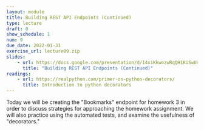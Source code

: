 ```yaml
---
layout: module
title: Building REST API Endpoints (Continued)
type: lecture
draft: 0
show_schedule: 1
num: 9
due_date: 2022-01-31
exercise_url: lecture09.zip
slides:
    - url: https://docs.google.com/presentation/d/14xiKkwozwRqQH1KiSwUqcNn8f1KrEywSZK_esV7fohc/edit?usp=sharing
      title: "Building REST API Endpoints (Continued)"
readings:
    - url: https://realpython.com/primer-on-python-decorators/
      title: Introduction to python decorators
---
```


Today we will be creating the "Bookmarks" endpoint for homework 3 in order to discuss strategies for approaching the homework assignment. We will also practice using the automated tests, and examine the usefulness of "decorators."